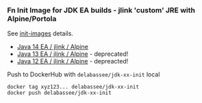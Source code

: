 ### Fn Init Image for JDK EA builds - jlink 'custom' JRE with Alpine/Portola

See [init-images](https://medium.com/fnproject/even-wider-language-support-in-fn-with-init-images-a7a1b3135a6e) details.

* [Java 14 EA / jlink / Alpine](jdk14)
* [Java 13 EA / jlink / Alpine](jdk12) - deprecated!
* [Java 12 EA / jlink / Alpine](jdk12) - depreacted!

Push to DockerHub with `delabassee/jdk-xx-init` local

```
docker tag xyz123... delabassee/jdk-xx-init
docker push delabassee/jdk-xx-init
```


